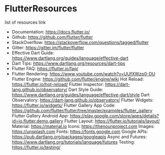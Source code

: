 # FlutterResources
list of resources link

* Documentation: https://docs.flutter.io/
* Github: https://github.com/flutter/flutter
* StackOverflow: https://stackoverflow.com/questions/tagged/flutter
* Gitter: https://gitter.im/flutter/flutter
* Effective Dart Guide: https://www.dartlang.org/guides/language/effective-dart
* Dart Tips: https://www.dartlang.org/resources/dart-tips
* Flutter FAQ: https://flutter.io/faq/
* Flutter Rendering: https://www.youtube.com/watch?v=UUfXWzp0-DU
    Flutter Engine: https://github.com/flutter/engine/wiki
    Hot Reload: https://flutter.io/hot-reload/
    Flutter Inspector: https://dart-lang.github.io/observatory/
    Dart Style Guide: https://www.dartlang.org/guides/language/effective-dart/style
    Dart Observatory: https://dart-lang.github.io/observatory/
    Flutter Widgets: https://flutter.io/widgets/
    Flutter Gallery App Code: https://github.com/flutter/flutter/tree/master/examples/flutter_gallery
    Flutter Gallery Android App: https://play.google.com/store/apps/details?id=io.flutter.demo.gallery
    Flutter Layout: https://flutter.io/tutorials/layout/
    Material: https://material.io
    Icons: https://thenounproject.com
    Images: https://unsplash.com
    Fonts: https://fonts.google.com
    Google APIs: https://pub.dartlang.org/packages/googleapis
    Async and Futures: https://www.dartlang.org/tutorials/language/futures
    Testing: https://flutter.io/testing/

